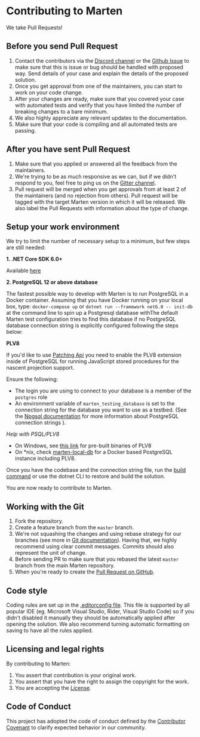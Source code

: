 # Contributing to Marten

We take Pull Requests!

## Before you send Pull Request

1. Contact the contributors via the [Discord channel](https://discord.gg/WMxrvegf8H) or the [Github Issue](https://github.com/JasperFx/marten/issues/new) to make sure that this is issue or bug should be handled with proposed way. Send details of your case and explain the details of the proposed solution.
2. Once you get approval from one of the maintainers, you can start to work on your code change.
3. After your changes are ready, make sure that you covered your case with automated tests and verify that you have limited the number of breaking changes to a bare minimum.
4. We also highly appreciate any relevant updates to the documentation.
5. Make sure that your code is compiling and all automated tests are passing.

## After you have sent Pull Request

1. Make sure that you applied or answered all the feedback from the maintainers.
2. We're trying to be as much responsive as we can, but if we didn't respond to you, feel free to ping us on the [Gitter channel](https://gitter.im/JasperFx/marten).
3. Pull request will be merged when you get approvals from at least 2 of the maintainers (and no rejection from others). Pull request will be tagged with the target Marten version in which it will be released. We also label the Pull Requests with information about the type of change.

## Setup your work environment

We try to limit the number of necessary setup to a minimum, but few steps are still needed:

**1. .NET Core SDK 6.0+**

Available [here](https://dotnet.microsoft.com/download)

**2. PostgreSQL 12 or above database**

The fastest possible way to develop with Marten is to run PostgreSQL in a Docker container. Assuming that you have Docker running on your local box, type:
`docker-compose up`
or
`dotnet run --framework net6.0 -- init-db`
at the command line to spin up a Postgresql database withThe default Marten test configuration tries to find this database if no
PostgreSQL database connection string is explicitly configured following the steps below:

**PLV8**

If you'd like to use [Patching Api](https://martendb.io/documents/plv8.html#the-patching-api) you need to enable the PLV8 extension inside of PostgreSQL for running JavaScript stored procedures for the nascent projection support.

Ensure the following:

- The login you are using to connect to your database is a member of the `postgres` role
- An environment variable of `marten_testing_database` is set to the connection string for the database you want to use as a testbed. (See the [Npgsql documentation](http://www.npgsql.org/doc/connection-string-parameters.html) for more information about PostgreSQL connection strings ).

_Help with PSQL/PLV8_

- On Windows, see [this link](http://www.postgresonline.com/journal/archives/360-PLV8-binaries-for-PostgreSQL-9.5-windows-both-32-bit-and-64-bit.html) for pre-built binaries of PLV8
- On *nix, check [marten-local-db](https://github.com/eouw0o83hf/marten-local-db) for a Docker based PostgreSQL instance including PLV8.

Once you have the codebase and the connection string file, run the [build command](https://github.com/JasperFx/marten#build-commands) or use the dotnet CLI to restore and build the solution.

You are now ready to contribute to Marten.

## Working with the Git

1. Fork the repository.
2. Create a feature branch from the `master` branch.
3. We're not squashing the changes and using rebase strategy for our branches (see more in [Git documentation](https://git-scm.com/book/en/v2/Git-Branching-Rebasing)). Having that, we highly recommend using clear commit messages. Commits should also represent the unit of change.
4. Before sending PR to make sure that you rebased the latest `master` branch from the main Marten repository.
5. When you're ready to create the [Pull Request on GitHub](https://github.com/JasperFx/marten/compare).

## Code style

Coding rules are set up in the [.editorconfig file](.editorconfig). This file is supported by all popular IDE (eg. Microsoft Visual Studio, Rider, Visual Studio Code) so if you didn't disabled it manually they should be automatically applied after opening the solution. We also recommend turning automatic formatting on saving to have all the rules applied.

## Licensing and legal rights

By contributing to Marten:

1. You assert that contribution is your original work.
2. You assert that you have the right to assign the copyright for the work.
3. You are accepting the [License](LICENSE).

## Code of Conduct

This project has adopted the code of conduct defined by the [Contributor Covenant](http://contributor-covenant.org/) to clarify expected behavior in our community.
